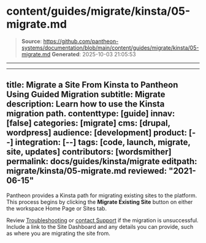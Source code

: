 # content/guides/migrate/kinsta/05-migrate.md

> **Source**: https://github.com/pantheon-systems/documentation/blob/main/content/guides/migrate/kinsta/05-migrate.md
> **Generated**: 2025-10-03 21:05:53

---

---
title: Migrate a Site From Kinsta to Pantheon Using Guided Migration
subtitle: Migrate
description: Learn how to use the Kinsta migration path.
contenttype: [guide]
innav: [false]
categories: [migrate]
cms: [drupal, wordpress]
audience: [development]
product: [--]
integration: [--]
tags: [code, launch, migrate, site, updates]
contributors: [wordsmither]
permalink: docs/guides/kinsta/migrate
editpath: migrate/kinsta/05-migrate.md
reviewed: "2021-06-15"
---

Pantheon provides a Kinsta path for migrating existing sites to the platform. This process begins by clicking the **Migrate Existing Site** button on either the workspace Home Page or Sites tab.

<Partial file="migrate/migrate-all.md" />

Review [Troubleshooting](/guides/kinsta/troubleshooting) or [contact Support](/guides/support/contact-support/) if the migration is unsuccessful. Include a link to the Site Dashboard and any details you can provide, such as where you are migrating the site from.
